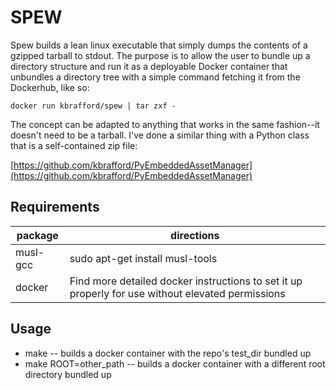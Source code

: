 # SPEW

Spew builds a lean linux executable that simply dumps the contents of a gzipped tarball to stdout. The purpose is to allow the user to bundle up a directory structure and run it as a deployable Docker container that unbundles a directory tree with a simple command fetching it from the Dockerhub, like so:

    docker run kbrafford/spew | tar zxf -
The concept can be adapted to anything that works in the same fashion--it doesn't need to be a tarball. I've done a similar thing with a Python class that is a self-contained zip file:

[https://github.com/kbrafford/PyEmbeddedAssetManager](https://github.com/kbrafford/PyEmbeddedAssetManager)

## Requirements
|package | directions  |
|--|--|
|musl-gcc  | sudo apt-get install musl-tools  |
|docker|Find more detailed docker instructions to set it up properly for use without elevated permissions

## Usage
 * make -- builds a docker container with the repo's test_dir bundled up
 * make ROOT=other_path -- builds a docker container with a different root directory bundled up


